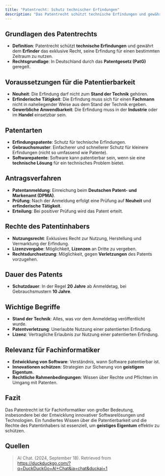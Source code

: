 ```yaml
---
title: "Patentrecht: Schutz technischer Erfindungen"
description: "Das Patentrecht schützt technische Erfindungen und gewährt dem Erfinder exklusive Nutzungsrechte. Voraussetzungen sind Neuheit, erfinderische Tätigkeit und gewerbliche Anwendbarkeit, mit einer Schutzdauer von 20 Jahren."
---
```


## Grundlagen des Patentrechts
- **Definition**: Patentrecht schützt **technische Erfindungen** und gewährt dem **Erfinder** das exklusive Recht, seine Erfindung für einen bestimmten Zeitraum zu nutzen.
- **Rechtsgrundlage**: In Deutschland durch das **Patentgesetz (PatG)** geregelt.

## Voraussetzungen für die Patentierbarkeit
- **Neuheit**: Die Erfindung darf nicht zum **Stand der Technik** gehören.
- **Erfinderische Tätigkeit**: Die Erfindung muss sich für einen **Fachmann** nicht in naheliegender Weise aus dem Stand der Technik ergeben.
- **Gewerbliche Anwendbarkeit**: Die Erfindung muss in der **Industrie** oder im **Handel** einsetzbar sein.

## Patentarten
- **Erfindungspatente**: Schutz für technische Erfindungen.
- **Gebrauchsmuster**: Einfacherer und schnellerer Schutz für kleinere Erfindungen (nicht so umfassend wie Patente).
- **Softwarepatente**: Software kann patentierbar sein, wenn sie eine **technische Lösung** für ein technisches Problem bietet.

## Antragsverfahren
- **Patentanmeldung**: Einreichung beim **Deutschen Patent- und Markenamt (DPMA)**.
- **Prüfung**: Nach der Anmeldung erfolgt eine Prüfung auf **Neuheit** und **erfinderische Tätigkeit**.
- **Erteilung**: Bei positiver Prüfung wird das Patent erteilt.

## Rechte des Patentinhabers
- **Nutzungsrecht**: Exklusives Recht zur Nutzung, Herstellung und Vermarktung der Erfindung.
- **Lizenzvergabe**: Möglichkeit, **Lizenzen** an Dritte zu vergeben.
- **Rechtsdurchsetzung**: Möglichkeit, gegen **Verletzungen** des Patents vorzugehen.

## Dauer des Patents
- **Schutzdauer**: In der Regel **20 Jahre** ab Anmeldetag, bei Gebrauchsmustern **10 Jahre**.

## Wichtige Begriffe
- **Stand der Technik**: Alles, was vor dem Anmeldetag veröffentlicht wurde.
- **Patentverletzung**: Unerlaubte Nutzung einer patentierten Erfindung.
- **Lizenz**: Vertragliche Erlaubnis zur Nutzung einer patentierten Erfindung.

## Relevanz für Fachinformatiker
- **Entwicklung von Software**: Verständnis, wann Software patentierbar ist.
- **Innovationen schützen**: Strategien zur Sicherung von **geistigem Eigentum**.
- **Rechtliche Rahmenbedingungen**: Wissen über Rechte und Pflichten im Umgang mit Patenten.

## Fazit
Das Patentrecht ist für Fachinformatiker von großer Bedeutung, insbesondere bei der Entwicklung innovativer Softwarelösungen und Technologien. Ein fundiertes Wissen über die Patentierbarkeit und die Rechte des Patentinhabers ist essenziell, um **geistiges Eigentum** effektiv zu schützen.


## Quellen

> AI Chat. (2024, September 18). Retrieved from https://duckduckgo.com/?q=DuckDuckGo+AI+Chat&ia=chat&duckai=1